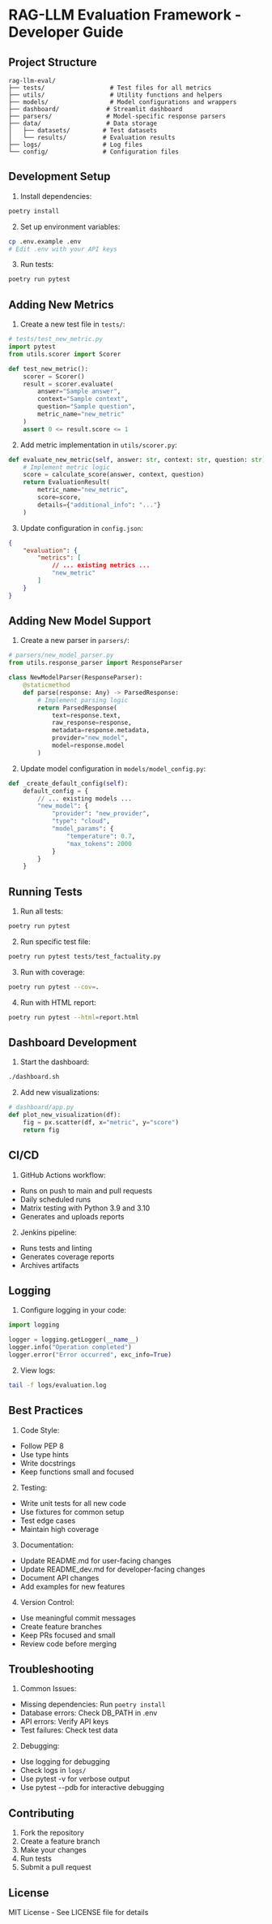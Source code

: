# RAG-LLM Evaluation Framework - Developer Guide

## Project Structure

```
rag-llm-eval/
├── tests/                  # Test files for all metrics
├── utils/                  # Utility functions and helpers
├── models/                 # Model configurations and wrappers
├── dashboard/             # Streamlit dashboard
├── parsers/               # Model-specific response parsers
├── data/                  # Data storage
│   ├── datasets/         # Test datasets
│   └── results/          # Evaluation results
├── logs/                 # Log files
└── config/               # Configuration files
```

## Development Setup

1. Install dependencies:
```bash
poetry install
```

2. Set up environment variables:
```bash
cp .env.example .env
# Edit .env with your API keys
```

3. Run tests:
```bash
poetry run pytest
```

## Adding New Metrics

1. Create a new test file in `tests/`:
```python
# tests/test_new_metric.py
import pytest
from utils.scorer import Scorer

def test_new_metric():
    scorer = Scorer()
    result = scorer.evaluate(
        answer="Sample answer",
        context="Sample context",
        question="Sample question",
        metric_name="new_metric"
    )
    assert 0 <= result.score <= 1
```

2. Add metric implementation in `utils/scorer.py`:
```python
def evaluate_new_metric(self, answer: str, context: str, question: str) -> EvaluationResult:
    # Implement metric logic
    score = calculate_score(answer, context, question)
    return EvaluationResult(
        metric_name="new_metric",
        score=score,
        details={"additional_info": "..."}
    )
```

3. Update configuration in `config.json`:
```json
{
    "evaluation": {
        "metrics": [
            // ... existing metrics ...
            "new_metric"
        ]
    }
}
```

## Adding New Model Support

1. Create a new parser in `parsers/`:
```python
# parsers/new_model_parser.py
from utils.response_parser import ResponseParser

class NewModelParser(ResponseParser):
    @staticmethod
    def parse(response: Any) -> ParsedResponse:
        # Implement parsing logic
        return ParsedResponse(
            text=response.text,
            raw_response=response,
            metadata=response.metadata,
            provider="new_model",
            model=response.model
        )
```

2. Update model configuration in `models/model_config.py`:
```python
def _create_default_config(self):
    default_config = {
        // ... existing models ...
        "new_model": {
            "provider": "new_provider",
            "type": "cloud",
            "model_params": {
                "temperature": 0.7,
                "max_tokens": 2000
            }
        }
    }
```

## Running Tests

1. Run all tests:
```bash
poetry run pytest
```

2. Run specific test file:
```bash
poetry run pytest tests/test_factuality.py
```

3. Run with coverage:
```bash
poetry run pytest --cov=.
```

4. Run with HTML report:
```bash
poetry run pytest --html=report.html
```

## Dashboard Development

1. Start the dashboard:
```bash
./dashboard.sh
```

2. Add new visualizations:
```python
# dashboard/app.py
def plot_new_visualization(df):
    fig = px.scatter(df, x="metric", y="score")
    return fig
```

## CI/CD

1. GitHub Actions workflow:
- Runs on push to main and pull requests
- Daily scheduled runs
- Matrix testing with Python 3.9 and 3.10
- Generates and uploads reports

2. Jenkins pipeline:
- Runs tests and linting
- Generates coverage reports
- Archives artifacts

## Logging

1. Configure logging in your code:
```python
import logging

logger = logging.getLogger(__name__)
logger.info("Operation completed")
logger.error("Error occurred", exc_info=True)
```

2. View logs:
```bash
tail -f logs/evaluation.log
```

## Best Practices

1. Code Style:
- Follow PEP 8
- Use type hints
- Write docstrings
- Keep functions small and focused

2. Testing:
- Write unit tests for all new code
- Use fixtures for common setup
- Test edge cases
- Maintain high coverage

3. Documentation:
- Update README.md for user-facing changes
- Update README_dev.md for developer-facing changes
- Document API changes
- Add examples for new features

4. Version Control:
- Use meaningful commit messages
- Create feature branches
- Keep PRs focused and small
- Review code before merging

## Troubleshooting

1. Common Issues:
- Missing dependencies: Run `poetry install`
- Database errors: Check DB_PATH in .env
- API errors: Verify API keys
- Test failures: Check test data

2. Debugging:
- Use logging for debugging
- Check logs in `logs/`
- Use pytest -v for verbose output
- Use pytest --pdb for interactive debugging

## Contributing

1. Fork the repository
2. Create a feature branch
3. Make your changes
4. Run tests
5. Submit a pull request

## License

MIT License - See LICENSE file for details 